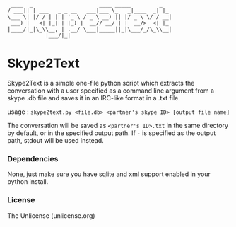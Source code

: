 ```
 ____  _                     ____ _____         _
/ ___|| | ___   _ _ __   ___|___ \_   _|____  _| |_
\___ \| |/ / | | | '_ \ / _ \ __) || |/ _ \ \/ / __|
 ___) |   <| |_| | |_) |  __// __/ | |  __/>  <| |_
|____/|_|\_\\__, | .__/ \___|_____||_|\___/_/\_\\__|
            |___/|_|
```

# Skype2Text

Skype2Text is a simple one-file python script which extracts
the conversation with a user specified as a command line argument
from a skype .db file and saves it in an IRC-like format in a .txt
file.

usage : `skype2text.py <file.db> <partner's skype ID> [output file name]`

The conversation will be saved as `<partner's ID>.txt` in the same directory
by default, or in the specified output path. If `-` is specified as the
output path, stdout will be used instead.

### Dependencies

None, just make sure you have sqlite and xml support enabled in your python install.

### License

The Unlicense (unlicense.org)
